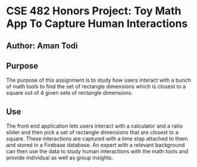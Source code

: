 # CSE 482 Honors Project: Toy Math App To Capture Human Interactions
## Author: Aman Todi


## Purpose

The purpose of this assignment is to study how users interact with a bunch of math tools to find the set of rectangle dimensions which is closest to a square out of 4 given sets of rectangle dimensions.


## Use
The front end application lets users interact with a calculator and a ratio slider and then pick a set of rectangle dimensions that are closest to a square. These interactions are captured with a time stap attached to them and stored in a Firebase database. An expert with a relevant background can then use the data to study human interactions with the math tools and provide individual as well as group insights.